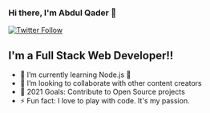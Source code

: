 ### Hi there, I'm Abdul Qader 👋


[![Twitter Follow](https://img.shields.io/twitter/follow/abdul_qader7?color=1DA1F2&logo=twitter&style=for-the-badge)](https://twitter.com/intent/follow?original_referer=https%3A%2F%2Fgithub.com%2FcodeSTACKr&screen_name=abdul_qader7)

## I'm a Full Stack Web Developer!!

- 🌱 I’m currently learning Node.js 🤣
- 👯 I’m looking to collaborate with other content creators
- 🥅 2021 Goals: Contribute to Open Source projects
- ⚡ Fun fact: I love to play with code. It's my passion.

